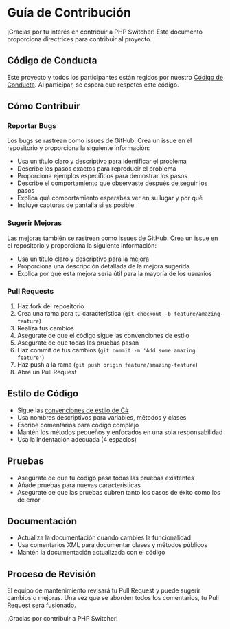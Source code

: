 # Guía de Contribución

¡Gracias por tu interés en contribuir a PHP Switcher! Este documento proporciona directrices para contribuir al proyecto.

## Código de Conducta

Este proyecto y todos los participantes están regidos por nuestro [Código de Conducta](CODE_OF_CONDUCT.md). Al participar, se espera que respetes este código.

## Cómo Contribuir

### Reportar Bugs

Los bugs se rastrean como issues de GitHub. Crea un issue en el repositorio y proporciona la siguiente información:

- Usa un título claro y descriptivo para identificar el problema
- Describe los pasos exactos para reproducir el problema
- Proporciona ejemplos específicos para demostrar los pasos
- Describe el comportamiento que observaste después de seguir los pasos
- Explica qué comportamiento esperabas ver en su lugar y por qué
- Incluye capturas de pantalla si es posible

### Sugerir Mejoras

Las mejoras también se rastrean como issues de GitHub. Crea un issue en el repositorio y proporciona la siguiente información:

- Usa un título claro y descriptivo para la mejora
- Proporciona una descripción detallada de la mejora sugerida
- Explica por qué esta mejora sería útil para la mayoría de los usuarios

### Pull Requests

1. Haz fork del repositorio
2. Crea una rama para tu característica (`git checkout -b feature/amazing-feature`)
3. Realiza tus cambios
4. Asegúrate de que el código sigue las convenciones de estilo
5. Asegúrate de que todas las pruebas pasan
6. Haz commit de tus cambios (`git commit -m 'Add some amazing feature'`)
7. Haz push a la rama (`git push origin feature/amazing-feature`)
8. Abre un Pull Request

## Estilo de Código

- Sigue las [convenciones de estilo de C#](https://docs.microsoft.com/en-us/dotnet/csharp/programming-guide/inside-a-program/coding-conventions)
- Usa nombres descriptivos para variables, métodos y clases
- Escribe comentarios para código complejo
- Mantén los métodos pequeños y enfocados en una sola responsabilidad
- Usa la indentación adecuada (4 espacios)

## Pruebas

- Asegúrate de que tu código pasa todas las pruebas existentes
- Añade pruebas para nuevas características
- Asegúrate de que las pruebas cubren tanto los casos de éxito como los de error

## Documentación

- Actualiza la documentación cuando cambies la funcionalidad
- Usa comentarios XML para documentar clases y métodos públicos
- Mantén la documentación actualizada con el código

## Proceso de Revisión

El equipo de mantenimiento revisará tu Pull Request y puede sugerir cambios o mejoras. Una vez que se aborden todos los comentarios, tu Pull Request será fusionado.

¡Gracias por contribuir a PHP Switcher!